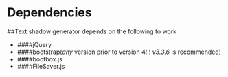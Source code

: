 # Dependencies
##Text shadow generator depends on the following to work
* ####jQuery
* ####bootstrap(*any* version prior to version 4!!! *v3.3.6* is recommended)
* ####bootbox.js
* ####FileSaver.js
